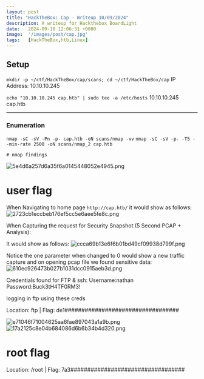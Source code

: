 ```yaml
---
layout: post
title: "HackTheBox: Cap - Writeup 10/09/2024"
description: A writeup for Hackthebox BoardLight
date:   2024-09-10 12:06:31 +0000
image:  '/images/post/cap.jpg'
tags:   [HackTheBox,htb,Linux]
---
```

## Setup
`mkdir -p ~/ctf/HackTheBox/cap/scans; cd ~/ctf/HackTheBox/cap`
IP Address: 10.10.10.245


`echo "10.10.10.245 cap.htb" | sudo tee -a /etc/hosts`
10.10.10.245 cap.htb
***
### Enumeration 

`nmap -sC -sV -Pn -p- cap.htb -oN scans/nmap -vv`
`nmap -sC -sV -p- -T5 --min-rate 2500 -oN scans/nmap_2 cap.htb`
```
# nmap findings

```
![5e4d6a257d6a35f6a0145448052e4945.png]({{site.baseurl}}/images/post/5e4d6a257d6a35f6a0145448052e4945.png)

# user flag
When Navigating to home page `http://cap.htb/` it would show as follows:
![2723cb1eccbeb176ef5cc5e6aee5fe8c.png]({{site.baseurl}}/images/post/2723cb1eccbeb176ef5cc5e6aee5fe8c.png)

When Capturing the request for Security Snapshot (5 Second PCAP + Analysis): 

It would show as follows:
![ccca69b13e6f6b01bd49cf09938d799f.png]({{site.baseurl}}/images/post/ccca69b13e6f6b01bd49cf09938d799f.png)

Notice the one parameter when changed to 0 would show a new traffic capture and on opening pcap file we found sensitive data:
![610ec926473b027b1031dcc0915aeb3d.png]({{site.baseurl}}/images/post/610ec926473b027b1031dcc0915aeb3d.png)

Credentials found for FTP & ssh: 
Username:nathan 
Password:Buck3tH4TF0RM3!

logging in ftp using these creds


Location: ftp | Flag: de1##################################



![e71046f71004625aa6fae897043a1a9b.png]({{site.baseurl}}/images/post/e71046f71004625aa6fae897043a1a9b.png)
![17a2125c8e04b684086d6b6b34b4d320.png]({{site.baseurl}}/images/post/17a2125c8e04b684086d6b6b34b4d320.png)


# root flag
Location: /root | Flag: 7a3##################################
